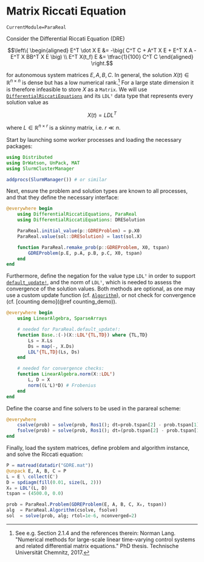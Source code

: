 # Matrix Riccati Equation

```@meta
CurrentModule=ParaReal
```

Consider the Differential Riccati Equation (DRE)

```math
\left\{
\begin{aligned}
E^T \dot X E &= -\big( C^T C + A^T X E + E^T X A - E^T X BB^T X E \big)
\\
E^T X(t_f) E &= \tfrac{1}{100} C^T C
\end{aligned}
\right.
```

for autonomous system matrices $E,A,B,C$.
In general, the solution $X(t) \in\mathbb R^{n\times n}$ is dense but has a low numerical rank.[^Lang2017]
For a large state dimension it is therefore infeasible to store $X$ as a `Matrix`.
We will use [`DifferentialRiccatiEquations`](https://gitlab.mpi-magdeburg.mpg.de/jschulze/DifferentialRiccatiEquations.jl)
and its `LDLᵀ` data type that represents every solution value as

```math
X(t) = LDL^T
```

where $L\in\mathbb R^{n\times r}$ is a skinny matrix, i.e. $r \ll n$.

[^Lang2017]: See e.g. Section 2.1.4 and the references therein: Norman Lang. "Numerical methods for large-scale linear time-varying control systems and related differential matrix equations." PhD thesis. Technische Universität Chemnitz, 2017.

Start by launching some worker processes and loading the necessary packages:

```julia
using Distributed
using DrWatson, UnPack, MAT
using SlurmClusterManager

addprocs(SlurmManager()) # or similar
```

Next, ensure the problem and solution types are known to all processes,
and that they define the necessary interface:

```julia
@everywhere begin
    using DifferentialRiccatiEquations, ParaReal
    using DifferentialRiccatiEquations: DRESolution

    ParaReal.initial_value(p::GDREProblem) = p.X0
    ParaReal.value(sol::DRESolution) = last(sol.X)

    function ParaReal.remake_prob(p::GDREProblem, X0, tspan)
        GDREProblem(p.E, p.A, p.B, p.C, X0, tspan)
    end
end
```

Furthermore, define the negation for the value type `LDLᵀ` in order to support [`default_update!`](@ref),
and the norm of `LDLᵀ`, which is needed to assess the convergence of the solution values.
Both methods are optional, as one may use a custom update function (cf. [`Algorithm`](@ref)),
or not check for convergence (cf. [counting demo](@ref counting_demo)).

```julia
@everywhere begin
    using LinearAlgebra, SparseArrays

    # needed for ParaReal.default_update!:
    function Base.:(-)(X::LDLᵀ{TL,TD}) where {TL,TD}
        Ls = X.Ls
        Ds = map(-, X.Ds)
        LDLᵀ{TL,TD}(Ls, Ds)
    end

    # needed for convergence checks:
    function LinearAlgebra.norm(X::LDLᵀ)
        L, D = X
        norm((L'L)*D) # Frobenius
    end
end
```

Define the coarse and fine solvers to be used in the parareal scheme:

```julia
@everywhere
    csolve(prob) = solve(prob, Ros1(); dt=prob.tspan[2] - prob.tspan[1])
    fsolve(prob) = solve(prob, Ros1(); dt=(prob.tspan[2] - prob.tspan[1])/100)
end
```

Finally, load the system matrices, define problem and algorithm instance,
and solve the Riccati equation:

```julia
P = matread(datadir("GDRE.mat"))
@unpack E, A, B, C = P
L = E \ collect(C')
D = spdiagm(fill(0.01, size(L, 2)))
X₀ = LDLᵀ(L, D)
tspan = (4500.0, 0.0)

prob = ParaReal.Problem(GDREProblem(E, A, B, C, X₀, tspan))
alg  = ParaReal.Algorithm(csolve, fsolve)
sol  = solve(prob, alg; rtol=1e-6, nconverged=2)
```
